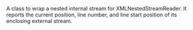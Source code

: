 A class to wrap a nested internal stream for XMLNestedStreamReader. It reports the current position, line number, and line start position of its enclosing external stream.
